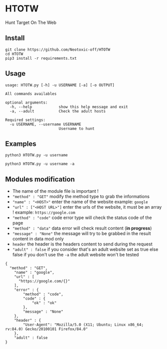 # HTOTW
Hunt Target On The Web

## Install
```
git clone https://github.com/Neotoxic-off/HTOTW
cd HTOTW
pip3 install -r requirements.txt
```

## Usage
```
usage: HTOTW.py [-h] -u USERNAME [-a] [-o OUTPUT]

All commands availables

optional arguments:
  -h, --help            show this help message and exit
  -a, --adult           Check the adult hosts

Required settings:
  -u USERNAME, --username USERNAME
                        Username to hunt

```

## Examples
```
python3 HTOTW.py -u username
```
```
python3 HTOTW.py -u username -a
```

## Modules modification

- The name of the module file is important !
- `"method" : "GET"` modify the method type to grab the informations
- `"name" : "<HOST>"` enter the name of the website example: `google`
- `"url" : ["<HOST URL>"]` enter the urls of the website, it must be an array !
example: `https://google.com`
- `"method" : "code"` code error type will check the status code of the page
- `"method" : "data"` data error will check result content (**in progress**)
- `"message" : "None"` the message will try to be grabbed in the result content in data mod only
- `header` the header is the headers content to send during the request
- `"adult" : false` if you consider that's an adult website set as true else false
if you don't use the `-a` the adult website won't be tested

```
{
  "method" : "GET",
    "name" : "google",
    "url" : [
      "https://google.com/{}"
    ],
    "error" : {
        "method" : "code",
        "code" : {
            "ok" : "ok"
        },
        "message" : "None"
    },
    "header" : {
        "User-Agent": "Mozilla/5.0 (X11; Ubuntu; Linux x86_64; rv:84.0) Gecko/20100101 Firefox/84.0"
    },
    "adult" : false
}
```